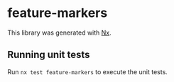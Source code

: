 # feature-markers

This library was generated with [Nx](https://nx.dev).

## Running unit tests

Run `nx test feature-markers` to execute the unit tests.
